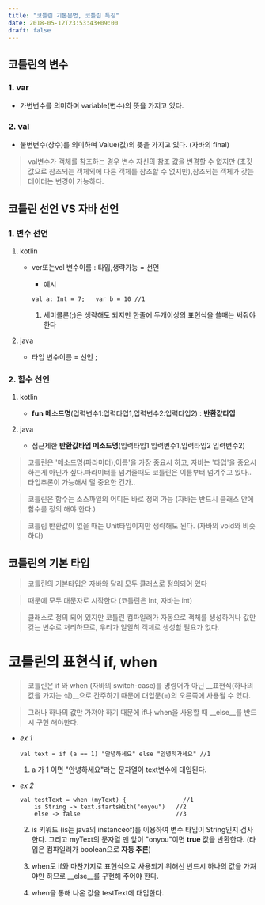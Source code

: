 ```yaml
---
title: "코틀린 기본문법, 코틀린 특징"
date: 2018-05-12T23:53:43+09:00
draft: false
---
```

## 코틀린의 변수

### 1. var
- 가변변수를 의미하며 variable(변수)의 뜻을 가지고 있다.
### 2. val
- 불변변수(상수)를 의미하며 Value(값)의 뜻을 가지고 있다.
    (자바의 final)

> val변수가 객체를 참조하는 경우 변수 자신의 참조 값을
변경할 수 없지만 (초깃값으로 참조되는 객체외에
다른 객체를 참조할 수 없지만),참조되는 객체가 갖는 데이터는
변경이 가능하다.

## 코틀린 선언 VS 자바 선언 

### 1. 변수 선언

1. kotlin
   
    * ver또는vel 변수이름 : 타입,생략가능 = 선언

        * 예시

         ```
         val a: Int = 7;   var b = 10 //1
        ```
        1) 세미콜론(;)은 생략해도 되지만 한줄에 두개이상의 표현식을 쓸때는 써줘야 한다

2. java

    * 타입 변수이름 = 선언 ;

### 2. 함수 선언

1. kotlin
    * __fun__ __메소드명__(입력변수1:입력타입1,입력변수2:입력타입2) : __반환값타입__

2. java
    * 접근제한 __반환값타입 메소드명__(입력타입1 입력변수1,입력타입2 입력변수2) 

> 코틀린은 '메소드명(파라미터),이름'을 가장 중요시 하고, 자바는 '타입'을 중요시 하는게 아닌가 싶다.파라미터를 넘겨줄때도 코틀린은 이름부터 넘겨주고 있다.. 
타입추론이 가능해서 덜 중요한 건가..

> 코틀린은 함수는 소스파일의 어디든 바로 정의 가능 (자바는 반드시 클래스 안에 함수를 정의 해야 한다.)

> 코틀림 반환값이 없을 때는 Unit타입이지만 생략해도 된다. (자바의 void와 비슷하다)


## 코틀린의 기본 타입
> 코틀린의 기본타입은 자바와 달리 모두 클래스로 정의되어 있다

> 때문에 모두 대문자로 시작한다 (코틀린은 Int, 자바는 int)

> 클래스로 정의 되어 있지만 코틀린 컴파일러가 자동으로 객체를 생성하거나 값만 갖는 변수로 처리하므로, 우리가 일일히 객체로 생성할 필요가 없다. 

# 코틀린의 표현식 if, when

> 코틀린은 if 와 when (자바의 switch-case)를 명령어가 아닌
__표현식(하나의 값을 가지는 식)__으로 간주하기 때문에 대입문(=)의
오른쪽에 사용될 수 있다.

> 그러나 하나의 값만 가져야 하기 때문에 if나 when을 사용할 때
__else__를 반드시 구현 해야한다.

* _ex 1_<br>

    ```
    val text = if (a == 1) "안녕하세요" else "안녕히가세요" //1
    ```

    1) a 가 1 이면 "안녕하세요"라는 문자열이 text변수에 대입된다.

* _ex 2_ <br>

    ```
    val testText = when (myText) {                //1
        is String -> text.startsWith("onyou")   //2
        else -> false                           //3
    ```

    2) is 키워드 (is는 java의 instanceof)를 이용하여 변수 타입이
    String인지 검사 한다. 그리고 myText의 문자열 맨 앞이
    "onyou"이면 __true__ 값을 반환한다. (타입은 컴파일러가
    boolean으로 __자동 추론__)

    3) when도 if와 마찬가지로 표현식으로 사용되기 위해선 반드시
    하나의 값을 가져야만 하므로 __else__를 구현해 주어야 한다.

    1) when을 통해 나온 값을 testText에 대입한다.

